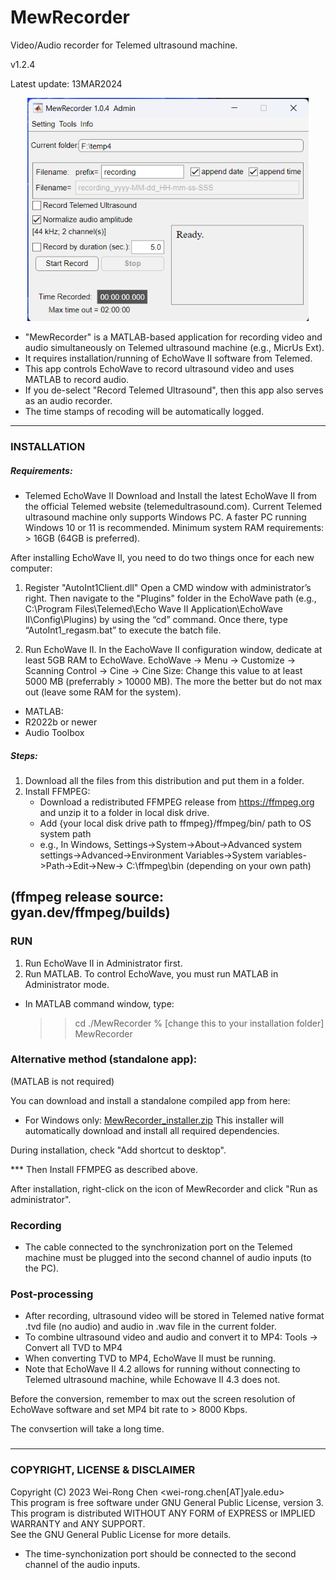 # MewRecorder
Video/Audio recorder for Telemed ultrasound machine. 

v1.2.4

Latest update: 13MAR2024

<p align="center"><img src="./Screenshots/MWR_main-screen.png" width="450"></p>

- "MewRecorder" is a MATLAB-based application for recording video and audio simultaneously on Telemed ultrasound machine (e.g., MicrUs Ext).
- It requires installation/running of EchoWave II software from Telemed.
- This app controls EchoWave to record ultrasound video and uses MATLAB to record audio.
- If you de-select "Record Telemed Ultrasound", then this app also serves as an audio recorder.
- The time stamps of recoding will be automatically logged.  
------------------------------------------
### INSTALLATION
##### Requirements:

- Telemed EchoWave II 
Download and Install the latest EchoWave II from the official Telemed website (telemedultrasound.com).
Current Telemed ultrasound machine only supports Windows PC. 
A faster PC running Windows 10 or 11 is recommended. 
Minimum system RAM requirements: > 16GB (64GB is preferred).

After installing EchoWave II, you need to do two things once for each new computer:
1. Register "AutoInt1Client.dll"
   Open a CMD window with administrator’s right. Then navigate to the "Plugins" folder in the EchoWave path (e.g., C:\Program Files\Telemed\Echo Wave II Application\EchoWave II\Config\Plugins) by using the “cd” command.  Once there, type “AutoInt1_regasm.bat” to execute the batch file. 

2. Run EchoWave II.  In the EachoWave II configuration window, dedicate at least 5GB RAM to EchoWave. 
EchoWave -> Menu -> Customize -> Scanning Control -> Cine -> Cine Size:  Change this value to at least 5000 MB (preferrably > 10000 MB). The more the better but do not max out (leave some RAM for the system).

- MATLAB:
-   R2022b or newer
-   Audio Toolbox

##### Steps:
1. Download all the files from this distribution and put them in a folder. 
2. Install FFMPEG:
   - Download a redistributed FFMPEG release from https://ffmpeg.org and unzip it to a folder in local disk drive. 
   - Add {your local disk drive path to ffmpeg}/ffmpeg/bin/ path to OS system path
   - e.g., In Windows, Settings->System->About->Advanced system settings->Advanced->Environment Variables->System variables->Path->Edit->New-> C:\ffmpeg\bin (depending on your own path)
   
(ffmpeg release source: gyan.dev/ffmpeg/builds)
------------------------------------------
### RUN
1. Run EchoWave II in Administrator first.
2. Run MATLAB. To control EchoWave, you must run MATLAB in Administrator mode. 

- In MATLAB command window, type:
     >> cd ./MewRecorder  % [change this to your installation folder]  
     >> MewRecorder
     
### Alternative method (standalone app):
(MATLAB is not required)

You can download and install a standalone compiled app from here:

- For Windows only: 
<a href="[http://example.com/](https://1drv.ms/u/s!AseHGSjeaA-2tnReFKTHJEXJB2SN?e=b4Yw6j)" target="_blank">MewRecorder_installer.zip</a>
This installer will automatically download and install all required dependencies.

During installation, check "Add shortcut to desktop". 

*** Then Install FFMPEG as described above. 

After installation, right-click on the icon of MewRecorder and click "Run as administrator". 
### Recording
- The cable connected to the synchronization port on the Telemed machine must be plugged into the second channel of audio inputs (to the PC).

### Post-processing
- After recording, ultrasound video will be stored in Telemed native format .tvd file (no audio) and audio in .wav file in the current folder. 
- To combine ultrasound video and audio and convert it to MP4: Tools -> Convert all TVD to MP4
- When converting TVD to MP4, EchoWave II must be running.
- Note that EchoWave II 4.2 allows for running without connecting to Telemed ultrasound machine, while Echowave II 4.3 does not.
  
Before the conversion, remember to max out the screen resolution of EchoWave software and set MP4 bit rate to > 8000 Kbps.

The convsertion will take a long time. 

###
--------------------------------
### COPYRIGHT, LICENSE & DISCLAIMER
Copyright (C) 2023 Wei-Rong Chen <wei-rong.chen[AT]yale.edu>  
This program is free software under GNU General Public License, version 3.  
This program is distributed WITHOUT ANY FORM of EXPRESS or IMPLIED WARRANTY and ANY SUPPORT.    
See the GNU General Public License for more details.  




   
- The time-synchonization port should be connected to the second channel of the audio inputs. 
